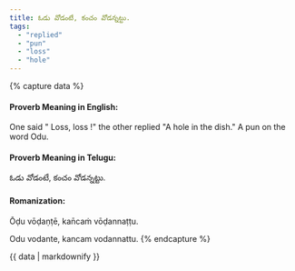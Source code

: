 ```yaml
---
title: ఓడు వోడంటే, కంచం వోడన్నట్టు.
tags:
  - "replied"
  - "pun"
  - "loss"
  - "hole"
---
```


{% capture data %}
#### Proverb Meaning in English:
One said " Loss, loss !" the other replied "A hole in the dish."
A pun on the word Odu.

#### Proverb Meaning in Telugu:
ఓడు వోడంటే, కంచం వోడన్నట్టు.

#### Romanization:
Ōḍu vōḍaṇṭē, kan̄caṁ vōḍannaṭṭu.

Odu vodante, kancam vodannattu.
{% endcapture %}

{{ data | markdownify }}

